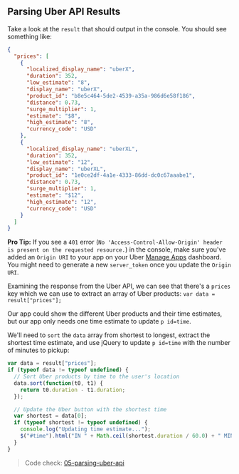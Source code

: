 ## Parsing Uber API Results

Take a look at the `result` that should output in the console. You should see something like:

```json
{
  "prices": [
    {
      "localized_display_name": "uberX",
      "duration": 352,
      "low_estimate": "8",
      "display_name": "uberX",
      "product_id": "b8e5c464-5de2-4539-a35a-986d6e58f186",
      "distance": 0.73,
      "surge_multiplier": 1,
      "estimate": "$8",
      "high_estimate": "8",
      "currency_code": "USD"
    },
    {
      "localized_display_name": "uberXL",
      "duration": 352,
      "low_estimate": "12",
      "display_name": "uberXL",
      "product_id": "1e0ce2df-4a1e-4333-86dd-dc0c67aaabe1",
      "distance": 0.73,
      "surge_multiplier": 1,
      "estimate": "$12",
      "high_estimate": "12",
      "currency_code": "USD"
    }
  ]
}
```

__Pro Tip:__ If you see a `401` error (`No 'Access-Control-Allow-Origin' header is present on the requested resource.`) in the console, make sure you've added an `Origin URI` to your app on your Uber [Manage Apps](https://login.uber.com/applications) dashboard. You might need to generate a new `server_token` once you update the `Origin URI`.

Examining the response from the Uber API, we can see that there's a `prices` key which we can use to extract an array of Uber products: `var data = result["prices"];`

Our app could show the different Uber products and their time estimates, but our app only needs one time estimate to update `p id=time`.

We'll need to `sort` the `data` array from shortest to longest, extract the shortest time estimate, and use jQuery to update `p id=time` with the number of minutes to pickup:

```js
var data = result["prices"]; 
if (typeof data != typeof undefined) {
  // Sort Uber products by time to the user's location 
  data.sort(function(t0, t1) {
    return t0.duration - t1.duration;
  });

  // Update the Uber button with the shortest time
  var shortest = data[0];
  if (typeof shortest != typeof undefined) {
    console.log("Updating time estimate...");
    $("#time").html("IN " + Math.ceil(shortest.duration / 60.0) + " MIN");
  }
}
```

> Code check: [05-parsing-uber-api](https://github.com/Thinkful/uber-api-guide/tree/master/app/05-parsing-uber-api)